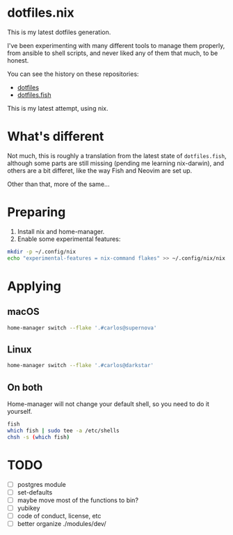 # dotfiles.nix

This is my latest dotfiles generation.

I've been experimenting with many different tools to manage them properly, from
ansible to shell scripts, and never liked any of them that much, to be honest.

You can see the history on these repositories:

- [dotfiles](https://github.com/caarlos0/dotfiles)
- [dotfiles.fish](https://github.com/caarlos0/dotfiles.fish)

This is my latest attempt, using nix.

# What's different

Not much, this is roughly a translation from the latest state of
`dotfiles.fish`, although some parts are still missing (pending me learning
nix-darwin), and others are a bit differet, like the way Fish and Neovim are set
up.

Other than that, more of the same...

# Preparing

1. Install nix and home-manager.
1. Enable some experimental features:
```bash
mkdir -p ~/.config/nix
echo "experimental-features = nix-command flakes" >> ~/.config/nix/nix.conf
```

# Applying


## macOS

```bash
home-manager switch --flake '.#carlos@supernova'
```


## Linux

```bash
home-manager switch --flake '.#carlos@darkstar'
```

## On both

Home-manager will not change your default shell, so you need to do it yourself.

```bash
fish
which fish | sudo tee -a /etc/shells
chsh -s (which fish)
```

# TODO

- [ ] postgres module
- [ ] set-defaults
- [ ] maybe move most of the functions to bin?
- [ ] yubikey
- [ ] code of conduct, license, etc
- [ ] better organize ./modules/dev/
